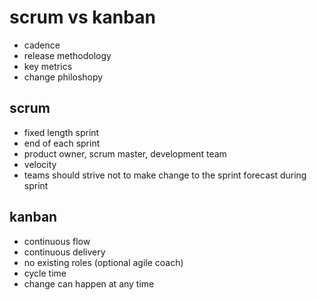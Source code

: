 # scrum vs kanban

- cadence
- release methodology
- key metrics
- change philoshopy

## scrum

- fixed length sprint
- end of each sprint
- product owner, scrum master, development team
- velocity
- teams should strive not to make change to the sprint forecast during sprint

## kanban

- continuous flow
- continuous delivery
- no existing roles (optional agile coach)
- cycle time
- change can happen at any time
